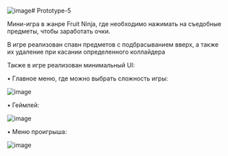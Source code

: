 ![image](https://github.com/HAR4A/Prototype-5/assets/150113486/80533522-63f9-466e-be11-f578aa2d2dfb)# Prototype-5
 
Мини-игра в жанре Fruit Ninja, где необходимо нажимать на съедобные предметы, чтобы заработать очки.

В игре реализован спавн предметов с подбрасыванием вверх, а также их удаление при касании определенного коллайдера

Также в игре реализован минимальный UI:

• Главное меню, где можно выбрать сложность игры:

![image](https://github.com/HAR4A/Prototype-5/assets/150113486/01da624d-b771-44fb-a0f3-5b1e787a6fac)


• Геймлей:

![image](https://github.com/HAR4A/Prototype-5/assets/150113486/c75f7b8b-b3a4-4776-941f-1b2e5c6bc7f5)


• Меню проигрыша:

![image](https://github.com/HAR4A/Prototype-5/assets/150113486/1d13874c-05df-44a3-be9f-eda5b2d28d0e)
